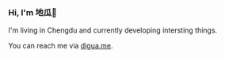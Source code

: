 ### Hi, I'm 地瓜🍠

I'm living in Chengdu and currently developing intersting things.

You can reach me via [digua.me](https://digua.me).
